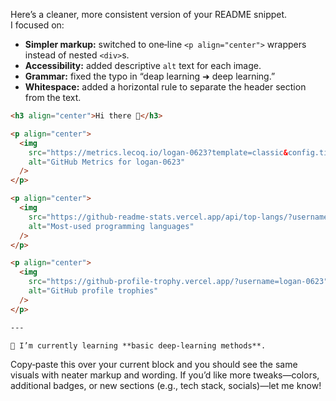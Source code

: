 Here’s a cleaner, more consistent version of your README snippet. I focused on:

* **Simpler markup:** switched to one‑line `<p align="center">` wrappers instead of nested `<div>`s.
* **Accessibility:** added descriptive `alt` text for each image.
* **Grammar:** fixed the typo in “deap learning ➜ deep learning.”
* **Whitespace:** added a horizontal rule to separate the header section from the text.

```markdown
<h3 align="center">Hi there 👋</h3>

<p align="center">
  <img
    src="https://metrics.lecoq.io/logan-0623?template=classic&config.timezone=Asia%2FShanghai"
    alt="GitHub Metrics for logan‑0623"
  />
</p>

<p align="center">
  <img
    src="https://github-readme-stats.vercel.app/api/top-langs/?username=logan-0623&hide_title=true&hide_border=true&layout=compact&langs_count=6&text_color=000&icon_color=fff&bg_color=0,52fa5a,4dfcff,c64dff&theme=graywhite"
    alt="Most‑used programming languages"
  />
</p>

<p align="center">
  <img
    src="https://github-profile-trophy.vercel.app/?username=logan-0623"
    alt="GitHub profile trophies"
  />
</p>

---

🌱 I’m currently learning **basic deep‑learning methods**.
```

Copy‑paste this over your current block and you should see the same visuals with neater markup and wording. If you’d like more tweaks—colors, additional badges, or new sections (e.g., tech stack, socials)—let me know!
